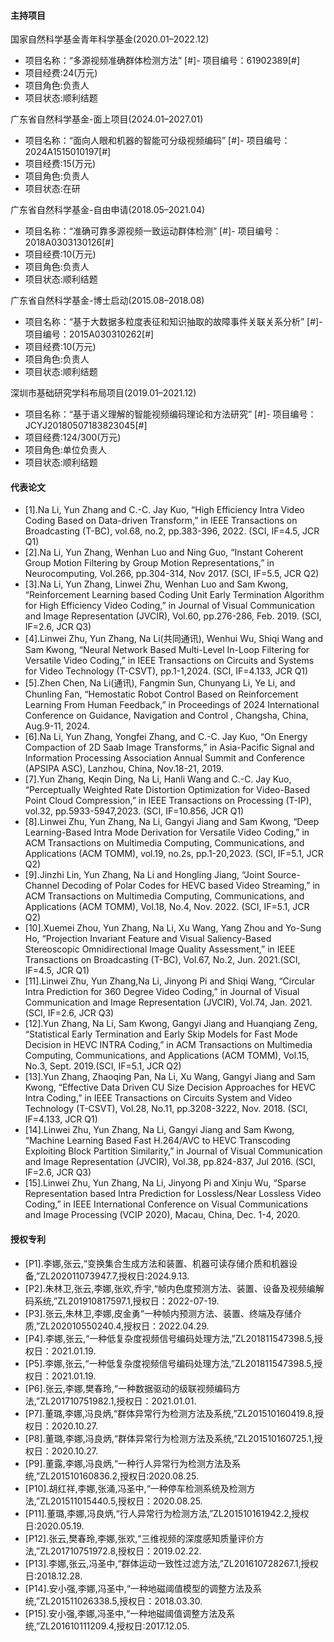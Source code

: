 
#### 主持项目
国家自然科学基金青年科学基金(2020.01–2022.12)
- 项目名称：“多源视频准确群体检测方法”
[#]- 项目编号：61902389[#]
- 项目经费:24(万元)
- 项目角色:负责人
- 项目状态:顺利结题

广东省自然科学基金-面上项目(2024.01–2027.01)
- 项目名称：“面向人眼和机器的智能可分级视频编码”
[#]- 项目编号：2024A1515010197[#]
- 项目经费:15(万元)
- 项目角色:负责人
- 项目状态:在研

广东省自然科学基金-自由申请(2018.05–2021.04)
- 项目名称：“准确可靠多源视频一致运动群体检测”
[#]- 项目编号：2018A0303130126[#]
- 项目经费:10(万元)
- 项目角色:负责人
- 项目状态:顺利结题

广东省自然科学基金-博士启动(2015.08–2018.08)
- 项目名称：“基于大数据多粒度表征和知识抽取的故障事件关联关系分析”
[#]- 项目编号：2015A030310262[#]
- 项目经费:10(万元)
- 项目角色:负责人
- 项目状态:顺利结题

深圳市基础研究学科布局项目(2019.01–2021.12)
- 项目名称：“基于语义理解的智能视频编码理论和方法研究”
[#]- 项目编号：JCYJ20180507183823045[#]
- 项目经费:124/300(万元)
- 项目角色:单位负责人
- 项目状态:顺利结题


#### 代表论文

- [1].Na Li, Yun Zhang and C.-C. Jay Kuo, “High Efficiency Intra Video Coding Based on Data-driven Transform,” in IEEE Transactions on Broadcasting (T-BC), vol.68, no.2, pp.383-396, 2022. (SCI, IF=4.5, JCR Q1)
- [2].Na Li, Yun Zhang, Wenhan Luo and Ning Guo, “Instant Coherent Group Motion Filtering by Group Motion Representations,” in Neurocomputing, Vol.266, pp.304-314, Nov 2017. (SCI, IF=5.5, JCR Q2)
- [3].Na Li, Yun Zhang, Linwei Zhu, Wenhan Luo and Sam Kwong, “Reinforcement Learning based Coding Unit Early Termination Algorithm for High Efficiency Video Coding,” in Journal of Visual Communication and Image Representation (JVCIR), Vol.60, pp.276-286, Feb. 2019. (SCI, IF=2.6, JCR Q3)
- [4].Linwei Zhu, Yun Zhang, Na Li(共同通讯), Wenhui Wu, Shiqi Wang and Sam Kwong, “Neural Network Based Multi-Level In-Loop Filtering for Versatile Video Coding,” in IEEE Transactions on Circuits and Systems for Video Technology (T-CSVT), pp.1-1,2024. (SCI, IF=4.133, JCR Q1)
- [5].Zhen Chen, Na Li(通讯), Fangmin Sun, Chunyang Li, Ye Li, and Chunling Fan, “Hemostatic Robot Control Based on Reinforcement Learning From Human Feedback,” in Proceedings of 2024 International Conference on Guidance, Navigation and Control , Changsha, China, Aug.9-11, 2024.
- [6].Na Li, Yun Zhang, Yongfei Zhang, and C.-C. Jay Kuo, “On Energy Compaction of 2D Saab Image Transforms,” in Asia-Pacific Signal and Information Processing Association Annual Summit and Conference (APSIPA ASC), Lanzhou, China, Nov.18-21, 2019.
- [7].Yun Zhang, Keqin Ding, Na Li, Hanli Wang and C.-C. Jay Kuo, “Perceptually Weighted Rate Distortion Optimization for Video-Based Point Cloud Compression,” in IEEE Transactions on Processing (T-IP), vol.32, pp.5933-5947,2023. (SCI, IF=10.856, JCR Q1)
- [8].Linwei Zhu, Yun Zhang, Na Li, Gangyi Jiang and Sam Kwong, “Deep Learning-Based Intra Mode Derivation for Versatile Video Coding,” in ACM Transactions on Multimedia Computing, Communications, and Applications (ACM TOMM), vol.19, no.2s, pp.1-20,2023. (SCI, IF=5.1, JCR Q2)
- [9].Jinzhi Lin, Yun Zhang, Na Li and Hongling Jiang, “Joint Source-Channel Decoding of Polar Codes for HEVC based Video Streaming,” in ACM Transactions on Multimedia Computing, Communications, and Applications (ACM TOMM), Vol.18, No.4, Nov. 2022. (SCI, IF=5.1, JCR Q2)
- [10].Xuemei Zhou, Yun Zhang, Na Li, Xu Wang, Yang Zhou and Yo-Sung Ho, “Projection Invariant Feature and Visual Saliency-Based Stereoscopic Omnidirectional Image Quality Assessment,” in IEEE Transactions on Broadcasting (T-BC), Vol.67, No.2, Jun. 2021.(SCI, IF=4.5, JCR Q1)
- [11].Linwei Zhu, Yun Zhang,Na Li, Jinyong Pi and Shiqi Wang, “Circular Intra Prediction for 360 Degree Video Coding,” in Journal of Visual Communication and Image Representation (JVCIR), Vol.74, Jan. 2021.(SCI, IF=2.6, JCR Q3)
- [12].Yun Zhang, Na Li, Sam Kwong, Gangyi Jiang and Huanqiang Zeng, “Statistical Early Termination and Early Skip Models for Fast Mode Decision in HEVC INTRA Coding,” in ACM Transactions on Multimedia Computing, Communications, and Applications (ACM TOMM), Vol.15, No.3, Sept. 2019.(SCI, IF=5.1, JCR Q2)
- [13].Yun Zhang, Zhaoqing Pan, Na Li, Xu Wang, Gangyi Jiang and Sam Kwong, “Effective Data Driven CU Size Decision Approaches for HEVC Intra Coding,” in IEEE Transactions on Circuits System and Video Technology (T-CSVT), Vol.28, No.11, pp.3208-3222, Nov. 2018. (SCI, IF=4.133, JCR Q1)
- [14].Linwei Zhu, Yun Zhang, Na Li, Gangyi Jiang and Sam Kwong, “Machine Learning Based Fast H.264/AVC to HEVC Transcoding Exploiting Block Partition Similarity,” in Journal of Visual Communication and Image Representation (JVCIR), Vol.38, pp.824-837, Jul 2016. (SCI, IF=2.6, JCR Q3)
- [15].Linwei Zhu, Yun Zhang, Na Li, Jinyong Pi and Xinju Wu, “Sparse Representation based Intra Prediction for Lossless/Near Lossless Video Coding,” in IEEE International Conference on Visual Communications and Image Processing (VCIP 2020), Macau, China, Dec. 1-4, 2020.





#### 授权专利


- [P1].李娜,张云,“变换集合生成方法和装置、机器可读存储介质和机器设备,”ZL202011073947.7,授权日:2024.9.13.
- [P2].朱林卫,张云,李娜,张欢,乔宇,“帧内色度预测方法、装置、设备及视频编解码系统,”ZL201910817597.1,授权日：2022-07-19.
- [P3].张云,朱林卫,李娜,皮金勇“一种帧内预测方法、装置、终端及存储介质,”ZL202010550240.4,授权日：2022.04.29.
- [P4].李娜,张云,“一种低复杂度视频信号编码处理方法,”ZL201811547398.5,授权日：2021.01.19.
- [P5].李娜,张云,“一种低复杂度视频信号编码处理方法,”ZL201811547398.5,授权日：2021.01.19.
- [P6].张云,李娜,樊春玲,“一种数据驱动的级联视频编码方法,”ZL201710751982.1,授权日：2021.01.01.
- [P7].董璐,李娜,冯良炳,“群体异常行为检测方法及系统,”ZL201510160419.8,授权日：2020.10.27.
- [P8].董璐,李娜,冯良炳,“群体异常行为检测方法及系统,”ZL201510160725.1,授权日：2020.10.27.
- [P9].董露,李娜,冯良炳,“一种行人异常行为检测方法及系统,”ZL201510160836.2,授权日:2020.08.25.
- [P10].胡红祥,李娜,张涌,冯圣中,“一种停车检测系统及检测方法,”ZL201511015440.5,授权日：2020.08.25.
- [P11].董璐,李娜,冯良炳,“行人异常行为检测方法,”ZL201510161942.2,授权日:2020.05.19.
- [P12].张云,樊春玲,李娜,张欢,“三维视频的深度感知质量评价方法,”ZL201710751972.8,授权日：2019.02.22.
- [P13].李娜,张云,冯圣中,“群体运动一致性过滤方法,”ZL201610728267.1,授权日:2018.12.28.
- [P14].安小强,李娜,冯圣中,“一种地磁阈值模型的调整方法及系统,”ZL201511026338.5,授权日：2018.03.30.
- [P15].安小强,李娜,冯圣中,“一种地磁阈值调整方法及系统,”ZL201610111209.4,授权日:2017.12.05.
